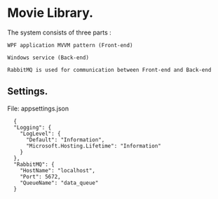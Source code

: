 #  Movie Library.

The system consists of three parts :

	WPF application MVVM pattern (Front-end)
 
	Windows service (Back-end)
 
	RabbitMQ is used for communication between Front-end and Back-end

 ## Settings.

File: appsettings.json
```
  {
  "Logging": {
    "LogLevel": {
      "Default": "Information",
      "Microsoft.Hosting.Lifetime": "Information"
    }
  },
  "RabbitMQ": {
    "HostName": "localhost",
    "Port": 5672,
    "QueueName": "data_queue"
  }
```

